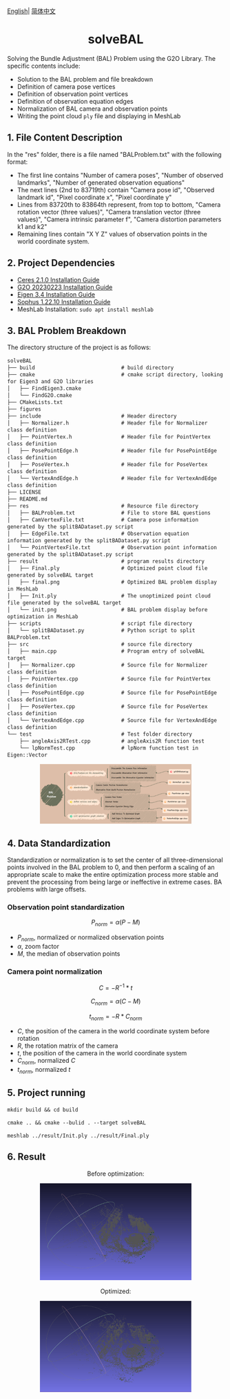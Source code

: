 <div>
    <a href="./README.md">English</a>|
    <a href="./README.zh-CN.md">简体中文</a>
</div>

# <center>solveBAL

Solving the Bundle Adjustment (BAL) Problem using the G2O Library. The specific contents include:

- Solution to the BAL problem and file breakdown
- Definition of camera pose vertices
- Definition of observation point vertices
- Definition of observation equation edges
- Normalization of BAL camera and observation points
- Writing the point cloud `ply` file and displaying in MeshLab

## 1. File Content Description
In the "res" folder, there is a file named "BALProblem.txt" with the following format:
- The first line contains "Number of camera poses", "Number of observed landmarks", "Number of generated observation equations"
- The next lines (2nd to 83719th) contain "Camera pose id", "Observed landmark id", "Pixel coordinate x", "Pixel coordinate y"
- Lines from 83720th to 83864th represent, from top to bottom, "Camera rotation vector (three values)", "Camera translation vector (three values)", "Camera intrinsic parameter f", "Camera distortion parameters k1 and k2"
- Remaining lines contain "X Y Z" values of observation points in the world coordinate system.

## 2. Project Dependencies
- [Ceres 2.1.0 Installation Guide](http://ceres-solver.org/installation.html)
- [G2O 20230223 Installation Guide](https://github.com/RainerKuemmerle/g2o/releases)
- [Eigen 3.4 Installation Guide](https://gitlab.com/libeigen/eigen/-/releases/3.4.0)
- [Sophus 1.22.10 Installation Guide](https://github.com/strasdat/Sophus/releases/tag/1.22.10)
- MeshLab Installation: `sudo apt install meshlab`

## 3. BAL Problem Breakdown
The directory structure of the project is as follows:
```shell
solveBAL
├── build                            # build directory
├── cmake                            # cmake script directory, looking for Eigen3 and G2O libraries
│   ├── FindEigen3.cmake
│   └── FindG2O.cmake
├── CMakeLists.txt
├── figures
├── include                          # Header directory
│   ├── Normalizer.h                 # Header file for Normalizer class definition
│   ├── PointVertex.h                # Header file for PointVertex class definition
│   ├── PosePointEdge.h              # Header file for PosePointEdge class definition
│   ├── PoseVertex.h                 # Header file for PoseVertex class definition
│   └── VertexAndEdge.h              # Header file for VertexAndEdge class definition
├── LICENSE
├── README.md
├── res                              # Resource file directory
│   ├── BALProblem.txt               # File to store BAL questions
│   ├── CamVertexFile.txt            # Camera pose information generated by the splitBADataset.py script
│   ├── EdgeFile.txt                 # Observation equation information generated by the splitBADataset.py script
│   └── PointVertexFile.txt          # Observation point information generated by the splitBADataset.py script
├── result                           # program results directory
│   ├── Final.ply                    # Optimized point cloud file generated by solveBAL target
│   ├── final.png                    # Optimized BAL problem display in MeshLab
│   ├── Init.ply                     # The unoptimized point cloud file generated by the solveBAL target
│   └── init.png                     # BAL problem display before optimization in MeshLab
├── scripts                          # script file directory
│   └── splitBADataset.py            # Python script to split BALProblem.txt
├── src                              # source file directory
│   ├── main.cpp                     # Program entry of solveBAL target
│   ├── Normalizer.cpp               # Source file for Normalizer class definition
│   ├── PointVertex.cpp              # Source file for PointVertex class definition
│   ├── PosePointEdge.cpp            # Source file for PosePointEdge class definition
│   ├── PoseVertex.cpp               # Source file for PoseVertex class definition
│   └── VertexAndEdge.cpp            # Source file for VertexAndEdge class definition
└── test                             # Test folder directory
    ├── angleAxis2RTest.cpp          # angleAxis2R function test
    └── lpNormTest.cpp               # lpNorm function test in Eigen::Vector
```

<div align="center">
<img src="./figures/mindFigureEnglish.png" alt="mindFigure" title="mindFigure" width=70% />
</div>


## 4. Data Standardization
Standardization or normalization is to set the center of all three-dimensional points involved in the BAL problem to 0, and then perform a scaling of an appropriate scale to make the entire optimization process more stable and prevent the processing from being large or ineffective in extreme cases. BA problems with large offsets.


### Observation point standardization
$$
P_{norm} = \alpha(P-M)
$$

- $P_{norm}$, normalized or normalized observation points
- $\alpha$, zoom factor
- $M$, the median of observation points

### Camera point normalization

$$
C = -R^{-1} * t
$$

$$
C_{norm} = \alpha(C - M)
$$

$$
t_{norm} = -R * C_{norm}
$$

- $C$, the position of the camera in the world coordinate system before rotation
- $R$, the rotation matrix of the camera
- $t$, the position of the camera in the world coordinate system
- $C_{norm}$, normalized $C$
- $t_{norm}$, normalized $t$


## 5. Project running
```shell
mkdir build && cd build
```
```shell
cmake .. && cmake --bulid . --target solveBAL
```

```shell
meshlab ../result/Init.ply ../result/Final.ply
```

## 6. Result
<div align="center">
    <div>
        <p>Before optimization:</p>
        <img src="./result/init.png" alt="init.png" title="Before optimization" width=70%/>
    </div>
    <div>
        <p>Optimized:</p>
        <img src="./result/final.png" alt="final.png" title="Optimized" width=70%/>
    </div>
</div>
